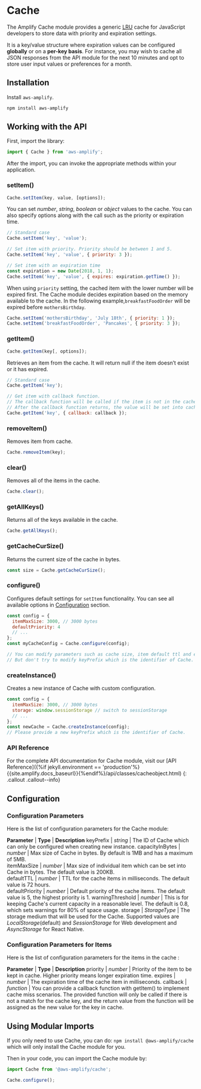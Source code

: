 ---
---
# Cache

The Amplify Cache module provides a generic [LRU](https://en.wikipedia.org/wiki/Cache_replacement_policies#Least_Recently_Used_.28LRU.29) cache for JavaScript developers to store data with priority and expiration settings. 

It is a key/value structure where expiration values can be configured **globally** or on a **per-key basis**. For instance, you may wish to cache all JSON responses from the API module for the next 10 minutes and opt to store user input values or preferences for a month.  

## Installation

Install `aws-amplify`.
```bash
npm install aws-amplify
```

## Working with the API

First, import the library:
```js
import { Cache } from 'aws-amplify';
```

After the import, you can invoke the appropriate methods within your application.

### setItem()

```js
Cache.setItem(key, value, [options]);
```

You can set *number*, *string*, *boolean* or *object* values to the cache. You can also specify options along with the call such as the priority or expiration time.

```js
// Standard case
Cache.setItem('key', 'value');

// Set item with priority. Priority should be between 1 and 5.
Cache.setItem('key', 'value', { priority: 3 });

// Set item with an expiration time
const expiration = new Date(2018, 1, 1);
Cache.setItem('key', 'value', { expires: expiration.getTime() });
```

When using `priority` setting, the cached item with the lower number will be expired first. The Cache module decides expiration based on the memory available to the cache. In the following example,`breakfastFoodOrder` will be expired before `mothersBirthday`.


```js
Cache.setItem('mothersBirthday', 'July 18th', { priority: 1 });
Cache.setItem('breakfastFoodOrder', 'Pancakes', { priority: 3 });
```

### getItem()

```js
Cache.getItem(key[, options]);
```
  Retrieves an item from the cache. It will return null if the item doesn’t exist or it has expired.

```js
// Standard case
Cache.getItem('key');

// Get item with callback function.
// The callback function will be called if the item is not in the cache.
// After the callback function returns, the value will be set into cache.
Cache.getItem('key', { callback: callback });
```

### removeItem()

  Removes item from cache.

```js
Cache.removeItem(key);
```

### clear()

Removes all of the items in the cache.

```js
Cache.clear();
```

### getAllKeys()

Returns all of the keys available in the cache.

```js
Cache.getAllKeys();
```

### getCacheCurSize()

Returns the current size of the cache in bytes.

```js
const size = Cache.getCacheCurSize();
```

### configure()

Configures default settings for `setItem` functionality. You can see all available options in [Configuration](#configuration) section.

```js
const config = {
  itemMaxSize: 3000, // 3000 bytes
  defaultPriority: 4
  // ...
};
const myCacheConfig = Cache.configure(config);

// You can modify parameters such as cache size, item default ttl and etc.
// But don't try to modify keyPrefix which is the identifier of Cache.
```

### createInstance()

Creates a new instance of Cache with custom configuration.

```js
const config = {
  itemMaxSize: 3000, // 3000 bytes
  storage: window.sessionStorage // switch to sessionStorage
  // ...
};
const newCache = Cache.createInstance(config);
// Please provide a new keyPrefix which is the identifier of Cache.
```

### API Reference

For the complete API documentation for Cache module, visit our [API Reference]({%if jekyll.environment == 'production'%}{{site.amplify.docs_baseurl}}{%endif%}/api/classes/cacheobject.html)
{: .callout .callout--info}


## Configuration

### Configuration Parameters

Here is the list of configuration parameters for the Cache module:

**Parameter** | **Type** | **Description**
keyPrefix | *string* | The ID of Cache which can only be configured when creating new instance.
capacityInBytes | *number* | Max size of Cache in bytes. By default is 1MB and has a maximum of 5MB.  
itemMaxSize |  *number* | Max size of individual item which can be set into Cache in bytes. The default value is 200KB.  
defaultTTL | *number* | TTL for the cache items in milliseconds. The default value is 72 hours.  
defaultPriority | *number* | Default priority of the cache items. The default value is 5, the highest priority is 1.
warningThreshold | *number* | This is for keeping Cache's current capacity in a reasonable level. The default is 0.8, which sets warnings for 80% of space usage.
storage | *StorageType* | The storage medium that will be used for the Cache. Supported values are *LocalStorage*(default) and *SessionStorage* for Web development and *AsyncStorage* for React Native.

### Configuration Parameters for Items

Here is the list of configuration parameters for the items in the cache :

**Parameter** | **Type** | **Description**
priority | *number* | Priority of the item to be kept in cache. Higher priority means longer expiration time. 
expires | *number* | The expiration time of the cache item in milliseconds.
callback | *function* | You can provide a callback function with getItem() to implement cache miss scenarios. The provided function will only be called if there is not a match for the cache key, and the return value from the function will be assigned as the new value for the key in cache.  

## Using Modular Imports

If you only need to use Cache, you can do: `npm install @aws-amplify/cache` which will only install the Cache module for you.

Then in your code, you can import the Cache module by:
```js
import Cache from '@aws-amplify/cache';

Cache.configure();

```
